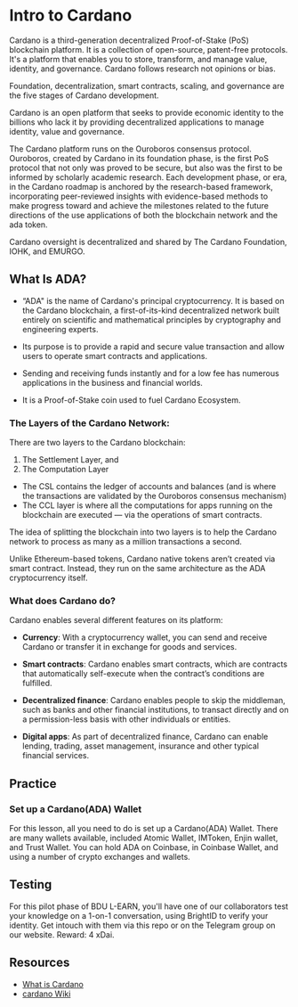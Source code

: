 # Intro to Cardano
Cardano is a third-generation decentralized Proof-of-Stake (PoS) blockchain platform. It is a collection of open-source, patent-free protocols. It's a platform that enables you to store, transform, and manage value, identity, and governance. Cardano follows research not opinions or bias.

Foundation, decentralization, smart contracts, scaling, and governance are the five stages of Cardano development. 

Cardano is an open platform that seeks to provide economic identity to the billions who lack it by providing decentralized applications to manage identity, value and governance.

The Cardano platform runs on the Ouroboros consensus protocol. Ouroboros, created by Cardano in its foundation phase, is the first PoS protocol that not only was proved to be secure, but also was the first to be informed by scholarly academic research. Each development phase, or era, in the Cardano roadmap is anchored by the research-based framework, incorporating peer-reviewed insights with evidence-based methods to make progress toward and achieve the milestones related to the future directions of the use applications of both the blockchain network and the ada token.

Cardano oversight is decentralized and shared by The Cardano Foundation, IOHK, and EMURGO.

## What Is ADA?

* “ADA" is the name of Cardano's principal cryptocurrency. It is based on the Cardano blockchain, a first-of-its-kind decentralized network built entirely on scientific and mathematical principles by cryptography and engineering experts.

* Its purpose is to provide a rapid and secure value transaction and allow users to operate smart contracts and applications.

* Sending and receiving funds instantly and for a low fee has numerous applications in the business and financial worlds.

* It is a Proof-of-Stake coin used to fuel Cardano Ecosystem.


### The Layers of the Cardano Network:

There are two layers to the Cardano blockchain:
1. The Settlement Layer, and 
2. The Computation Layer 

* The CSL contains the ledger of accounts and balances (and is where the transactions are validated by the Ouroboros consensus mechanism)
* The CCL layer is where all the computations for apps running on the blockchain are executed — via the operations of smart contracts.

The idea of splitting the blockchain into two layers is to help the Cardano network to process as many as a million transactions a second.

Unlike Ethereum-based tokens, Cardano native tokens aren’t created via smart contract. Instead, they run on the same architecture as the ADA cryptocurrency itself.

### What does Cardano do?

Cardano enables several different features on its platform:

* **Currency**: With a cryptocurrency wallet, you can send and receive Cardano or transfer it in exchange for goods and services.

* **Smart contracts**: Cardano enables smart contracts, which are contracts that automatically self-execute when the contract’s conditions are fulfilled.

* **Decentralized finance**: Cardano enables people to skip the middleman, such as banks and other financial institutions, to transact directly and on a permission-less basis with other individuals or entities.

* **Digital apps**: As part of decentralized finance, Cardano can enable lending, trading, asset management, insurance and other typical financial services.


## Practice

### Set up a Cardano(ADA) Wallet

For this lesson, all you need to do is set up a Cardano(ADA) Wallet. 
There are many wallets available, included Atomic Wallet, IMToken, Enjin wallet, and Trust Wallet. You can hold ADA on Coinbase, in Coinbase Wallet, and using a number of crypto exchanges and wallets.

## Testing

For this pilot phase of BDU L-EARN, you'll have one of our collaborators test your knowledge on a 1-on-1 conversation, using BrightID to verify your identity. Get intouch with them via this repo or on the Telegram group on our website. Reward: 4 xDai.

## Resources

* [What is Cardano](https://developers.cardano.org/docs/get-started/)
* [cardano Wiki](https://www.investopedia.com/cardano-definition-4683961/)
